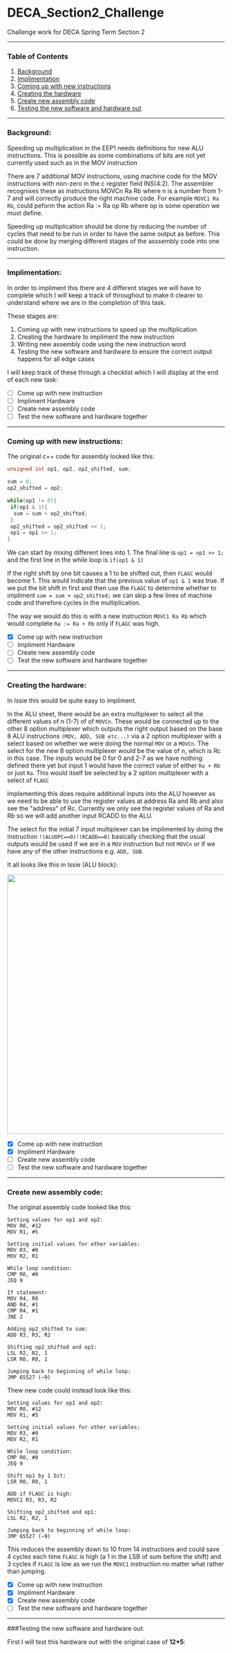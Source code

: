 # DECA_Section2_Challenge
Challenge work for DECA Spring Term Section 2

---

### Table of Contents

 1. [Background](#background)
 2. [Implimentation](#implimentation)
 3. [Coming up with new instructions](#coming-up-with-new-instructions)
 4. [Creating the hardware](#creating-the-hardware)
 5. [Create new assembly code](#create-new-assembly-code)
 6. [Testing the new software and hardware out](#Testing-the-new-software-and-hardware-out)

---
### Background:
Speeding up multiplication in the EEP1 needs definitions for new ALU instructions. This is possible as some combinations of bits are not yet currently used such as in the MOV instruction

There are 7 additional MOV instructions, using machine code for the MOV instructions with non-zero in the c register field INS(4:2). The assembler recognises these as instructions MOVCn Ra Rb where n is a number from 1-7 and will correctly produce the right machine code. For example ```MOVC1 Ra Rb```, could peform the action Ra := Ra op Rb where op is some operation we must define.

Speeding up multiplication should be done by reducing the number of cycles that need to be run in order to have the same output as before. This could be done by merging different stages of the asssembly code into one instruction.

---

### Implimentation:
In order to impliment this there are 4 different stages we will have to complete which I will keep a track of throughout to make it clearer to understand where we are in the completion of this task.

These stages are:

1) Coming up with new instructions to speed up the multiplication
2) Creating the hardware to impliment the new instruction
3) Writing new assembly code using the new instruction word
4) Testing the new software and hardware to ensure the correct output happens for all edge cases

I will keep track of these through a checklist which I will display at the end of each new task:

- [ ] Come up with new instruction
- [ ] Impliment Hardware
- [ ] Create new assembly code
- [ ] Test the new software and hardware together

---

### Coming up with new instructions:

The original c++ code for assembly looked like this:

```cpp
unsigned int op1, op2, op2_shifted, sum;

sum = 0;
op2_shifted = op2;

while(op1 != 0){
 if(op1 & 1){
  sum = sum + op2_shifted;
 }
 op2_shifted = op2_shifted << 1;
 op1 = op1 >> 1;
}
```

We can start by mixing different lines into 1. The final line is ```op1 = op1 >> 1;``` and the first line in the while loop is ```if(op1 & 1)```

If the right shift by one bit causes a 1 to be shifted out, then ```FLAGC``` would become 1. This would indicate that the previous value of ```op1 & 1``` was true. If we put the bit shift in first and then use the ```FLAGC``` to determine whether to impliment ```sum = sum + op2_shifted;``` we can skip a few lines of machine code and therefore cycles in the multiplication.

The way we would do this is with a new instruction ```MOVC1 Ra Rb``` which would complete ```Ra := Ra + Rb``` only if ```FLAGC``` was high. 

- [x] Come up with new instruction
- [ ] Impliment Hardware
- [ ] Create new assembly code
- [ ] Test the new software and hardware together

---

### Creating the hardware:

In Issie this would be quite easy to impliment. 

In the ALU sheet, there would be an extra multiplexer to select all the different values of n (1-7) of of ```MOVCn```. These would be connected up to the other 8 option multiplexer which outputs the right output based on the base 8 ALU instructions ```(MOV, ADD, SUB etc...)``` via a 2 option multiplexer with a select based on whether we were doing the normal ```MOV``` or a ```MOVCn```. The select for the new 8 option multiplexer would be the value of n, which is Rc in this case. The inputs would be 0 for 0 and 2-7 as we have nothing defined there yet but input 1 would have the correct value of either ```Ra + Rb``` or just ```Ra```. This would itself be selected by a 2 option multiplexer with a select of ```FLAGC```

Implementing this does require additional inputs into the ALU however as we need to be able to use the register values at address Ra and Rb and also see the "address" of Rc. Currently we only see the register values of Ra and Rb so we will add another input RCADD to the ALU. 

The select for the initial 7 input multiplexer can be implimented by doing the instruction ```!(ALUOPC==0)!(RCADD==0)``` basically checking that the usual outputs would be used if we are in a ```MOV``` instruction but not ```MOVCn``` or if we have any of the other instructions e.g. ```ADD, SUB```.

It all looks like this in Issie (ALU block):

<p align="center">
  <img src="https://github.com/user-attachments/assets/1b5d02e5-7a19-401a-9531-bbbf1d9c9053" width="600"/>
</p>

- [x] Come up with new instruction
- [x] Impliment Hardware
- [ ] Create new assembly code
- [ ] Test the new software and hardware together

---

### Create new assembly code:

The original assembly code looked like this:

```
Setting values for op1 and op2:
MOV R0, #12
MOV R1, #5

Setting initial values for other variables:
MOV R3, #0
MOV R2, R1

While loop condition:
CMP R0, #0
JEQ 9

If statement:
MOV R4, R0
AND R4, #1
CMP R4, #1
JNE 2

Adding op2_shifted to sum:
ADD R3, R3, R2

Shifting op2_shifted and op1:
LSL R2, R2, 1
LSR R0, R0, 1

Jumping back to beginning of while loop:
JMP 65527 (−9)
```

Thew new code could instead look like this:

```
Setting values for op1 and op2:
MOV R0, #12
MOV R1, #5

Setting initial values for other variables:
MOV R3, #0
MOV R2, R1

While loop condition:
CMP R0, #0
JEQ 9

Shift op1 by 1 bit:
LSR R0, R0, 1

ADD if FLAGC is high:
MOVC1 R3, R3, R2

Shifting op2_shifted and op1:
LSL R2, R2, 1

Jumping back to beginning of while loop:
JMP 65527 (−9)
```

This reduces the assembly down to 10 from 14 instructions and could save 4 cycles each time ```FLAGC``` is high (a 1 in the LSB of sum before the shift) and 3 cycles if ```FLAGC``` is low as we run the ```MOVC1``` instruction no matter what rather than jumping.

- [x] Come up with new instruction
- [x] Impliment Hardware
- [x] Create new assembly code
- [ ] Test the new software and hardware together

---

###Testing the new software and hardware out:

First I will test this hardware out with the original case of __12*5__:

